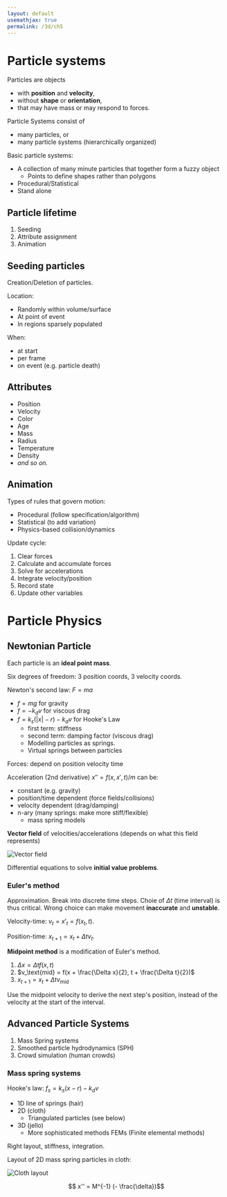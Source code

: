```yaml
---
layout: default
usemathjax: true
permalink: /3d/ch5
---
```


# Particle systems

Particles are objects 
- with **position** and **velocity**,
- without **shape** or **orientation**,
- that may have mass or may respond to forces.

Particle Systems consist of 
- many particles, or
- many particle systems (hierarchically organized)

Basic particle systems:
- A collection of many minute particles that together form a fuzzy object
  - Points to define shapes rather than polygons
- Procedural/Statistical
- Stand alone

## Particle lifetime

1. Seeding
2. Attribute assignment
3. Animation

## Seeding particles

Creation/Deletion of particles.

Location:
- Randomly within volume/surface
- At point of event
- In regions sparsely populated

When:
- at start
- per frame
- on event (e.g. particle death)

## Attributes

- Position
- Velocity
- Color
- Age
- Mass
- Radius
- Temperature
- Density
- *and so on.*

## Animation

Types of rules that govern motion:
- Procedural (follow specification/algorithm)
- Statistical (to add variation)
- Physics-based collision/dynamics

Update cycle:
1. Clear forces
2. Calculate and accumulate forces
3. Solve for accelerations
4. Integrate velocity/position
5. Record state
6. Update other variables

# Particle Physics

## Newtonian Particle

Each particle is an **ideal point mass**.

Six degrees of freedom: 3 position coords, 3 velocity coords.

Newton's second law: $F = ma$
- $f = mg$ for gravity
- $f = -k_d v$ for viscous drag
- $f = k_s (|x| -r ) - k_d v$ for Hooke's Law
  - first term: stiffness
  - second term: damping factor (viscous drag)
  - Modelling particles as springs.
  - Virtual springs between particles

Forces: depend on position velocity time

Acceleration (2nd derivative) $x'' = f(x, x', t) / m$ can be:
- constant (e.g. gravity)
- position/time dependent (force fields/collisions)
- velocity dependent (drag/damping)
- n-ary (many springs: make more stiff/flexible)
  - mass spring models

**Vector field** of velocities/accelerations (depends on what this field represents)

![Vector field](/notes-blog/assets/img/3d/vector_field.png)

Differential equations to solve **initial value problems**.

### Euler's method

Approximation. Break into discrete time steps.
Choie of $\Delta t$ (time interval) is thus critical.
Wrong choice can make movement **inaccurate** and **unstable**.

Velocity-time: $v_t = x'_t = f(x_t, t)$.

Position-time: $x_{t+1} = x_t + \Delta t v_t$.

**Midpoint method** is a modification of Euler's method.
1. $\Delta x = \Delta t f(x, t)$
2. $v_\text{mid} = f(x + \frac{\Delta x}{2}, t + \frac{\Delta t}{2})$
3. $x_{t + 1} = x_t + \Delta t v_\text{mid}$

Use the midpoint velocity to derive the next step's position, instead of the velocity at the start of the interval.

## Advanced Particle Systems

1. Mass Spring systems
2. Smoothed particle hydrodynamics (SPH)
3. Crowd simulation (human crowds)

### Mass spring systems

Hooke's law: $f_s = k_s(x - r) - k_d v$

- 1D line of springs (hair)
- 2D (cloth)
  - Triangulated particles (see below)
- 3D (jello)
  - More sophisticated methods FEMs (Finite elemental methods)

Right layout, stiffness, integration.

Layout of 2D mass spring particles in cloth:

![Cloth layout](/notes-blog/assets/img/3d/cloth.png)

$$ x'' = M^{-1} (- \frac{\delta})$$